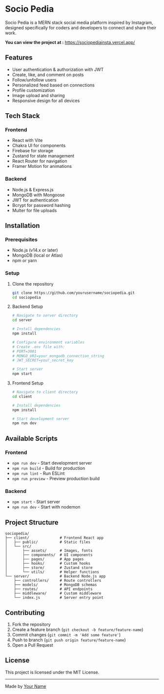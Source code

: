# Socio Pedia

Socio Pedia is a MERN stack social media platform inspired by Instagram, designed specifically for coders and developers to connect and share their work.

**You can view the project at :** https://sociopediainsta.vercel.app/
## Features

- User authentication & authorization with JWT
- Create, like, and comment on posts
- Follow/unfollow users
- Personalized feed based on connections
- Profile customization
- Image upload and sharing
- Responsive design for all devices

## Tech Stack

### Frontend
- React with Vite
- Chakra UI for components
- Firebase for storage
- Zustand for state management
- React Router for navigation
- Framer Motion for animations

### Backend
- Node.js & Express.js
- MongoDB with Mongoose
- JWT for authentication
- Bcrypt for password hashing
- Multer for file uploads

## Installation

### Prerequisites
- Node.js (v14.x or later)
- MongoDB (local or Atlas)
- npm or yarn

### Setup

1. Clone the repository
   ```bash
   git clone https://github.com/yourusername/sociopedia.git
   cd sociopedia
   ```

2. Backend Setup
   ```bash
   # Navigate to server directory
   cd server
   
   # Install dependencies
   npm install
   
   # Configure environment variables
   # Create .env file with:
   # PORT=3001
   # MONGO_URI=your_mongodb_connection_string
   # JWT_SECRET=your_secret_key
   
   # Start server
   npm start
   ```

3. Frontend Setup
   ```bash
   # Navigate to client directory
   cd client
   
   # Install dependencies
   npm install
   
   # Start development server
   npm run dev
   ```

## Available Scripts

### Frontend
- `npm run dev` - Start development server
- `npm run build` - Build for production
- `npm run lint` - Run ESLint
- `npm run preview` - Preview production build

### Backend
- `npm start` - Start server
- `npm run dev` - Start with nodemon

## Project Structure

```
sociopedia/
├── client/              # Frontend React app
│   ├── public/          # Static files
│   └── src/             
│       ├── assets/      # Images, fonts
│       ├── components/  # UI components
│       ├── pages/       # App pages
│       ├── hooks/       # Custom hooks
│       ├── store/       # Zustand store
│       └── utils/       # Helper functions
└── server/              # Backend Node.js app
    ├── controllers/     # Route controllers
    ├── models/          # MongoDB schemas
    ├── routes/          # API endpoints
    ├── middleware/      # Custom middleware
    └── index.js         # Server entry point
```

## Contributing

1. Fork the repository
2. Create a feature branch (`git checkout -b feature/feature-name`)
3. Commit changes (`git commit -m 'Add some feature'`)
4. Push to branch (`git push origin feature/feature-name`)
5. Open a Pull Request

## License

This project is licensed under the MIT License.

---

Made by [Your Name](https://github.com/yourusername)
